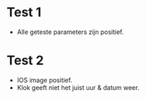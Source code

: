 # Test 1
- Alle geteste parameters zijn positief.
# Test 2
- IOS image positief.
- Klok geeft niet het juist uur & datum weer.


